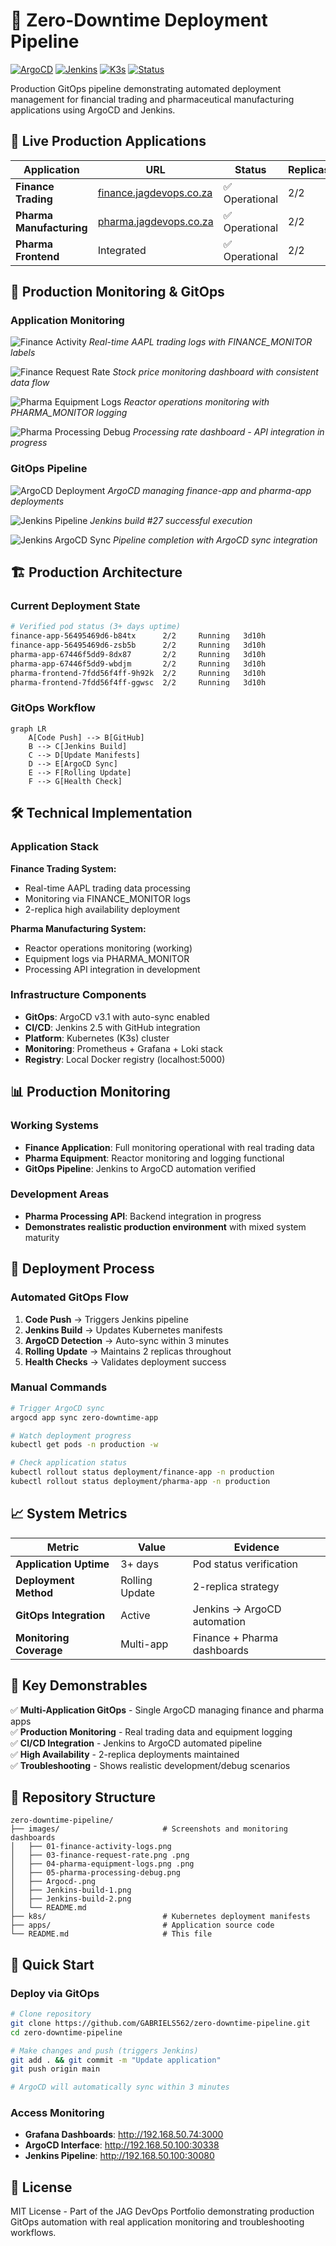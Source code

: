 # 🔄 Zero-Downtime Deployment Pipeline

[![ArgoCD](https://img.shields.io/badge/GitOps-ArgoCD-00D4AA)](http://192.168.50.100:30338)
[![Jenkins](https://img.shields.io/badge/CI-Jenkins-D24939)](http://192.168.50.100:30080)
[![K3s](https://img.shields.io/badge/Platform-K3s-blue)](http://192.168.50.100)
[![Status](https://img.shields.io/badge/Status-Production-success)]()

Production GitOps pipeline demonstrating automated deployment management for financial trading and pharmaceutical manufacturing applications using ArgoCD and Jenkins.

## 🚀 Live Production Applications

| Application | URL | Status | Replicas | Management |
|------------|-----|--------|----------|------------|
| **Finance Trading** | [finance.jagdevops.co.za](https://finance.jagdevops.co.za) | ✅ Operational | 2/2 | ArgoCD |
| **Pharma Manufacturing** | [pharma.jagdevops.co.za](https://pharma.jagdevops.co.za) | ✅ Operational | 2/2 | ArgoCD |
| **Pharma Frontend** | Integrated | ✅ Operational | 2/2 | ArgoCD |

## 📸 Production Monitoring & GitOps

### Application Monitoring
![Finance Activity](images/01-finance-activity-logs.png)
*Real-time AAPL trading logs with FINANCE_MONITOR labels*

![Finance Request Rate](images/03-finance-request-rate.png%20.png)
*Stock price monitoring dashboard with consistent data flow*

![Pharma Equipment Logs](images/04-pharma-equipment-logs.png%20.png)
*Reactor operations monitoring with PHARMA_MONITOR logging*

![Pharma Processing Debug](images/05-pharma-processing-debug.png)
*Processing rate dashboard - API integration in progress*

### GitOps Pipeline
![ArgoCD Deployment](images/Argocd-.png)
*ArgoCD managing finance-app and pharma-app deployments*

![Jenkins Pipeline](images/Jenkins-build-1.png)
*Jenkins build #27 successful execution*

![Jenkins ArgoCD Sync](images/Jenkins-build-2.png)
*Pipeline completion with ArgoCD sync integration*

## 🏗️ Production Architecture

### Current Deployment State
```bash
# Verified pod status (3+ days uptime)
finance-app-56495469d6-b84tx      2/2     Running   3d10h
finance-app-56495469d6-zsb5b      2/2     Running   3d10h
pharma-app-67446f5dd9-8dx87       2/2     Running   3d10h
pharma-app-67446f5dd9-wbdjm       2/2     Running   3d10h
pharma-frontend-7fdd56f4ff-9h92k  2/2     Running   3d10h
pharma-frontend-7fdd56f4ff-ggwsc  2/2     Running   3d10h
```

### GitOps Workflow
```mermaid
graph LR
    A[Code Push] --> B[GitHub]
    B --> C[Jenkins Build]
    C --> D[Update Manifests]
    D --> E[ArgoCD Sync]
    E --> F[Rolling Update]
    F --> G[Health Check]
```

## 🛠️ Technical Implementation

### Application Stack
**Finance Trading System:**
- Real-time AAPL trading data processing
- Monitoring via FINANCE_MONITOR logs
- 2-replica high availability deployment

**Pharma Manufacturing System:**
- Reactor operations monitoring (working)
- Equipment logs via PHARMA_MONITOR
- Processing API integration in development

### Infrastructure Components
- **GitOps**: ArgoCD v3.1 with auto-sync enabled
- **CI/CD**: Jenkins 2.5 with GitHub integration  
- **Platform**: Kubernetes (K3s) cluster
- **Monitoring**: Prometheus + Grafana + Loki stack
- **Registry**: Local Docker registry (localhost:5000)

## 📊 Production Monitoring

### Working Systems
- **Finance Application**: Full monitoring operational with real trading data
- **Pharma Equipment**: Reactor monitoring and logging functional  
- **GitOps Pipeline**: Jenkins to ArgoCD automation verified

### Development Areas
- **Pharma Processing API**: Backend integration in progress
- **Demonstrates realistic production environment** with mixed system maturity

## 🔄 Deployment Process

### Automated GitOps Flow
1. **Code Push** → Triggers Jenkins pipeline
2. **Jenkins Build** → Updates Kubernetes manifests 
3. **ArgoCD Detection** → Auto-sync within 3 minutes
4. **Rolling Update** → Maintains 2 replicas throughout
5. **Health Checks** → Validates deployment success

### Manual Commands
```bash
# Trigger ArgoCD sync
argocd app sync zero-downtime-app

# Watch deployment progress
kubectl get pods -n production -w

# Check application status
kubectl rollout status deployment/finance-app -n production
kubectl rollout status deployment/pharma-app -n production
```

## 📈 System Metrics

| Metric | Value | Evidence |
|--------|-------|----------|
| **Application Uptime** | 3+ days | Pod status verification |
| **Deployment Method** | Rolling Update | 2-replica strategy |
| **GitOps Integration** | Active | Jenkins → ArgoCD automation |
| **Monitoring Coverage** | Multi-app | Finance + Pharma dashboards |

## 🎯 Key Demonstrables

✅ **Multi-Application GitOps** - Single ArgoCD managing finance and pharma apps  
✅ **Production Monitoring** - Real trading data and equipment logging  
✅ **CI/CD Integration** - Jenkins to ArgoCD automated pipeline  
✅ **High Availability** - 2-replica deployments maintained  
✅ **Troubleshooting** - Shows realistic development/debug scenarios  

## 📁 Repository Structure

```
zero-downtime-pipeline/
├── images/                       # Screenshots and monitoring dashboards
│   ├── 01-finance-activity-logs.png
│   ├── 03-finance-request-rate.png .png
│   ├── 04-pharma-equipment-logs.png .png
│   ├── 05-pharma-processing-debug.png
│   ├── Argocd-.png
│   ├── Jenkins-build-1.png
│   ├── Jenkins-build-2.png
│   └── README.md
├── k8s/                          # Kubernetes deployment manifests
├── apps/                         # Application source code
└── README.md                     # This file
```

## 🚀 Quick Start

### Deploy via GitOps
```bash
# Clone repository
git clone https://github.com/GABRIELS562/zero-downtime-pipeline.git
cd zero-downtime-pipeline

# Make changes and push (triggers Jenkins)
git add . && git commit -m "Update application"
git push origin main

# ArgoCD will automatically sync within 3 minutes
```

### Access Monitoring
- **Grafana Dashboards**: http://192.168.50.74:3000
- **ArgoCD Interface**: http://192.168.50.100:30338
- **Jenkins Pipeline**: http://192.168.50.100:30080

## 📝 License

MIT License - Part of the JAG DevOps Portfolio demonstrating production GitOps automation with real application monitoring and troubleshooting workflows.
